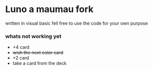 # Luno a maumau fork

written in visual basic
fell free to use the code for your own purpose


### whats not working yet

* +4 card
* ~~wish the next color card~~
* +2 card
* take a card from the deck